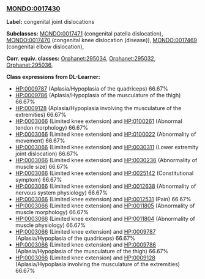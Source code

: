 
### [MONDO:0017430](http://purl.obolibrary.org/obo/MONDO_0017430)
**Label:** congenital joint dislocations

**Subclasses:** [MONDO:0017471](http://purl.obolibrary.org/obo/MONDO_0017471) (congenital patella dislocation), [MONDO:0017470](http://purl.obolibrary.org/obo/MONDO_0017470) (congenital knee dislocation (disease)), [MONDO:0017469](http://purl.obolibrary.org/obo/MONDO_0017469) (congenital elbow dislocation), 

**Corr. equiv. classes:** [Orphanet:295034](http://www.orpha.net/ORDO/Orphanet_295034), [Orphanet:295032](http://www.orpha.net/ORDO/Orphanet_295032), [Orphanet:295036](http://www.orpha.net/ORDO/Orphanet_295036), 

**Class expressions from DL-Learner:**

- [HP:0009787](http://purl.obolibrary.org/obo/HP_0009787) (Aplasia/Hypoplasia of the quadriceps) 66.67%
- [HP:0009786](http://purl.obolibrary.org/obo/HP_0009786) (Aplasia/Hypoplasia of the musculature of the thigh) 66.67%
- [HP:0009128](http://purl.obolibrary.org/obo/HP_0009128) (Aplasia/Hypoplasia involving the musculature of the extremities) 66.67%
- [HP:0003066](http://purl.obolibrary.org/obo/HP_0003066) (Limited knee extension) and [HP:0100261](http://purl.obolibrary.org/obo/HP_0100261) (Abnormal tendon morphology) 66.67%
- [HP:0003066](http://purl.obolibrary.org/obo/HP_0003066) (Limited knee extension) and [HP:0100022](http://purl.obolibrary.org/obo/HP_0100022) (Abnormality of movement) 66.67%
- [HP:0003066](http://purl.obolibrary.org/obo/HP_0003066) (Limited knee extension) and [HP:0030311](http://purl.obolibrary.org/obo/HP_0030311) (Lower extremity joint dislocation) 66.67%
- [HP:0003066](http://purl.obolibrary.org/obo/HP_0003066) (Limited knee extension) and [HP:0030236](http://purl.obolibrary.org/obo/HP_0030236) (Abnormality of muscle size) 66.67%
- [HP:0003066](http://purl.obolibrary.org/obo/HP_0003066) (Limited knee extension) and [HP:0025142](http://purl.obolibrary.org/obo/HP_0025142) (Constitutional symptom) 66.67%
- [HP:0003066](http://purl.obolibrary.org/obo/HP_0003066) (Limited knee extension) and [HP:0012638](http://purl.obolibrary.org/obo/HP_0012638) (Abnormality of nervous system physiology) 66.67%
- [HP:0003066](http://purl.obolibrary.org/obo/HP_0003066) (Limited knee extension) and [HP:0012531](http://purl.obolibrary.org/obo/HP_0012531) (Pain) 66.67%
- [HP:0003066](http://purl.obolibrary.org/obo/HP_0003066) (Limited knee extension) and [HP:0011805](http://purl.obolibrary.org/obo/HP_0011805) (Abnormality of muscle morphology) 66.67%
- [HP:0003066](http://purl.obolibrary.org/obo/HP_0003066) (Limited knee extension) and [HP:0011804](http://purl.obolibrary.org/obo/HP_0011804) (Abnormality of muscle physiology) 66.67%
- [HP:0003066](http://purl.obolibrary.org/obo/HP_0003066) (Limited knee extension) and [HP:0009787](http://purl.obolibrary.org/obo/HP_0009787) (Aplasia/Hypoplasia of the quadriceps) 66.67%
- [HP:0003066](http://purl.obolibrary.org/obo/HP_0003066) (Limited knee extension) and [HP:0009786](http://purl.obolibrary.org/obo/HP_0009786) (Aplasia/Hypoplasia of the musculature of the thigh) 66.67%
- [HP:0003066](http://purl.obolibrary.org/obo/HP_0003066) (Limited knee extension) and [HP:0009128](http://purl.obolibrary.org/obo/HP_0009128) (Aplasia/Hypoplasia involving the musculature of the extremities) 66.67%


